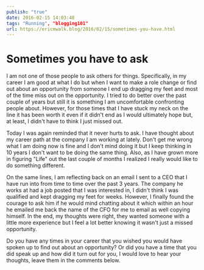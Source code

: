```yaml
---
publish: "true"
date: 2016-02-15 14:03:48
tags: "Running", "blogging101"
url: https://ericmwalk.blog/2016/02/15/sometimes-you-have.html
---
```


# Sometimes you have to ask

I am not one of those people to ask others for things. Specifically, in my career I am good at what I do but when I want to make a role change or find out about an opportunity from someone I end up dragging my feet and most of the time miss out on the opportunity. I tried to do better over the past couple of years but still it is something I am uncomfortable confronting people about. However, for those times that I have stuck my neck on the line it has been worth it even if it didn't end as I would ultimately hope but, at least, I didn't have to think I just missed out.

Today I was again reminded that it never hurts to ask. I have thought about my career path at the company I am working at lately. Don't get me wrong what I am doing now is fine and I don't mind doing it but I keep thinking in 10 years I don't want to be doing the same thing. Also, as I have grown more in figuring "Life" out the last couple of months I realized I really would like to do something different.

On the same lines, I am reflecting back on an email I sent to a CEO that I have run into from time to time over the past 3 years. The company he works at had a job posted that I was interested in, I didn't think I was qualified and kept dragging my feet for weeks. However, I finally found the courage to ask him if he would mind chatting about it which within an hour he emailed me back the name of the CFO for me to email as well copying himself. In the end, my thoughts were right, they wanted someone with a little more experience but I feel a lot better knowing it wasn't just a missed opportunity.

Do you have any times in your career that you wished you would have spoken up to find out about an opportunity? Or did you have a time that you did speak up and how did it turn out for you, I would love to hear your thoughts, leave them in the comments below.
